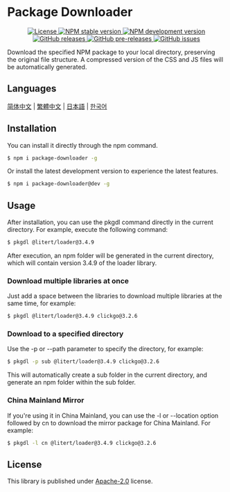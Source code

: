 # Package Downloader

<p align="center">
    <a href="https://github.com/maiyun/package-downloader/blob/master/LICENSE">
        <img alt="License" src="https://img.shields.io/github/license/maiyun/package-downloader?color=blue" />
    </a>
    <a href="https://www.npmjs.com/package/package-downloader">
        <img alt="NPM stable version" src="https://img.shields.io/npm/v/package-downloader?color=brightgreen&logo=npm" />
        <img alt="NPM development version" src="https://img.shields.io/npm/v/package-downloader/dev?color=yellow&logo=npm" />
    </a><br>
    <a href="https://github.com/maiyun/package-downloader/releases">
        <img alt="GitHub releases" src="https://img.shields.io/github/v/release/maiyun/package-downloader?color=brightgreen&logo=github" />
        <img alt="GitHub pre-releases" src="https://img.shields.io/github/v/release/maiyun/package-downloader?color=yellow&logo=github&include_prereleases" />
    </a>
    <a href="https://github.com/maiyun/package-downloader/issues">
        <img alt="GitHub issues" src="https://img.shields.io/github/issues/maiyun/package-downloader?color=blue&logo=github" />
    </a>
</p>

Download the specified NPM package to your local directory, preserving the original file structure. A compressed version of the CSS and JS files will be automatically generated.

## Languages

[简体中文](doc/README.sc.md) | [繁體中文](doc/README.tc.md) | [日本語](doc/README.ja.md) | [한국어](doc/README.ko.md)

## Installation

You can install it directly through the npm command.

```sh
$ npm i package-downloader -g
```

Or install the latest development version to experience the latest features.

```sh
$ npm i package-downloader@dev -g
```

## Usage

After installation, you can use the pkgdl command directly in the current directory. For example, execute the following command:

```sh
$ pkgdl @litert/loader@3.4.9
```

After execution, an npm folder will be generated in the current directory, which will contain version 3.4.9 of the loader library.

### Download multiple libraries at once

Just add a space between the libraries to download multiple libraries at the same time, for example:

```sh
$ pkgdl @litert/loader@3.4.9 clickgo@3.2.6
```

### Download to a specified directory

Use the -p or --path parameter to specify the directory, for example:

```sh
$ pkgdl -p sub @litert/loader@3.4.9 clickgo@3.2.6
```

This will automatically create a sub folder in the current directory, and generate an npm folder within the sub folder.

### China Mainland Mirror

If you're using it in China Mainland, you can use the -l or --location option followed by cn to download the mirror package for China Mainland. For example:

```sh
$ pkgdl -l cn @litert/loader@3.4.9 clickgo@3.2.6
```

## License

This library is published under [Apache-2.0](./LICENSE) license.